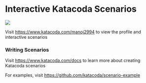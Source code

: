 # Interactive Katacoda Scenarios

[![](http://shields.katacoda.com/katacoda/manoj2994/count.svg)](https://www.katacoda.com/manoj2994 "Get your profile on Katacoda.com")

Visit https://www.katacoda.com/manoj2994 to view the profile and interactive scenarios

### Writing Scenarios
Visit https://www.katacoda.com/docs to learn more about creating Katacoda scenarios

For examples, visit https://github.com/katacoda/scenario-example
